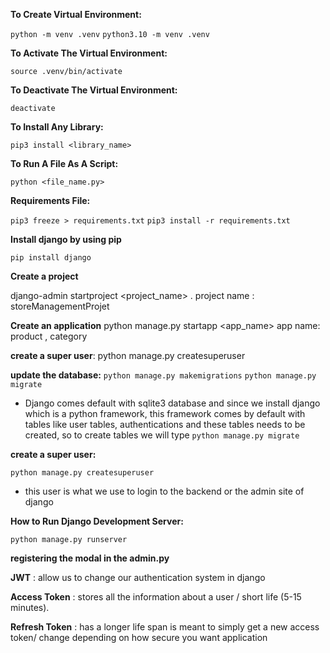 **To Create Virtual Environment:** 

`python -m venv .venv`
`python3.10 -m venv .venv`

**To Activate The Virtual Environment:**

`source .venv/bin/activate`

**To Deactivate The Virtual Environment:**

`deactivate`

**To Install Any Library:**

`pip3 install <library_name>`

**To Run A File As A Script:**

`python <file_name.py>`

**Requirements File:**

`pip3 freeze > requirements.txt`
`pip3 install -r requirements.txt`

**Install django by using pip**

`pip install django`

**Create a project**

django-admin startproject <project_name> .
project name : storeManagementProjet

**Create an application** 
python manage.py startapp <app_name>
app name: product , category

**create a super user**:
python manage.py createsuperuser

**update the database:**
`python manage.py makemigrations`
`python manage.py migrate`

* Django comes default with sqlite3 database and since we install django which is a python framework, this framework comes by default with tables like user tables, authentications and these tables needs to be created, so to create tables we will type `python manage.py migrate`

**create a super user:** 

`python manage.py createsuperuser`

- this user is what we use to login to the backend or the admin site of django

**How to Run Django Development Server:**

`python manage.py runserver`

**registering the modal in the admin.py**

**JWT** :
allow us to change our authentication system in django 

**Access Token** : stores all the information about a user / short life (5-15 minutes).

**Refresh Token** : has a longer life span is meant to simply get a new access token/ change depending on how secure you want application
